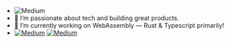 - ![Medium](https://img.shields.io/badge/👋-Hey%20there,%20I%20am%20Nasir,%20Welcome%20aboard!%20%20🥷🏻-red?style=flat&labelColor=F44336&color=F44336)
- 👀 I’m passionate about tech and building great products. 
- 🌱 I’m currently working on WebAssembly — Rust & Typescript primarily! 
- [![Medium](https://img.shields.io/badge/📥%20%20📨%20-red?style=flat&labelColor=009688&color=009688&logo=socialblade)](https://blog.nasirb.dev/about)&nbsp;[![Medium](https://img.shields.io/badge/Follow%20On%20Medium%20-@Nasir%20📚%20%20🌐%20-black?style=flat&logo=medium&labelColor=009688&color=3F51B5)](https://blog.nasirb.dev/about)
